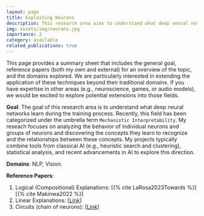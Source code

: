```yaml
---
layout: page
title: Explaining Neurons
description: This research area aims to understand what deep neural networks learn during the training process. Specifically, we are interested on analyzing the behavior of individual neurons and groups of neurons and discovering the concepts they learn to recognize and the relationships between these concepts. 
img: assets/img/neurons.jpg
importance: 2
category: available
related_publications: true
---
```


This page provides a summary sheet that includes the general goal, reference papers (both my own and external) for an overview of the topic, and the domains explored. We are particularly interested in extending the application of these techniques beyond their traditional domains. If you have expertise in other areas (e.g., neuroscience, games, or audio models), we would be excited to explore potential extensions into those fields.

**Goal**: The goal of this research area is to understand what deep neural networks learn during the training process. Recently, this field has been categorized under the umbrella term `Mechanistic Interpretability`. My reseach focuses on analyzing the behavior of individual neurons and groups of neurons and discovering the concepts they learn to recognize and the relationships between these concepts. My projects typically combine tools from classical AI (e.g., heuristic search and clustering), statistical analysis, and recent advancements in AI to explore this direction.

**Domains**: NLP, Vision. 

**Reference Papers**: 
1. Logical (Compositional) Explanations: [{% cite LaRosa2023Towards %}] [{% cite Makinwa2022 %}] 
2. Linear Explanations: [<a href="https://arxiv.org/abs/2405.06855">Link</a>]
3. Circuits (chain of neurons): [<a href="https://distill.pub/2020/circuits/zoom-in/">Link</a>] 

